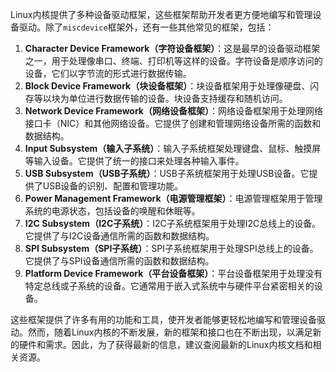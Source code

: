 Linux内核提供了多种设备驱动框架，这些框架帮助开发者更方便地编写和管理设备驱动。除了`miscdevice`框架外，还有一些其他常见的框架，包括：

1. **Character Device Framework（字符设备框架）**：这是最早的设备驱动框架之一，用于处理像串口、终端、打印机等这样的设备。字符设备是顺序访问的设备，它们以字节流的形式进行数据传输。
2. **Block Device Framework（块设备框架）**：块设备框架用于处理像硬盘、闪存等以块为单位进行数据传输的设备。块设备支持缓存和随机访问。
3. **Network Device Framework（网络设备框架）**：网络设备框架用于处理网络接口卡（NIC）和其他网络设备。它提供了创建和管理网络设备所需的函数和数据结构。
4. **Input Subsystem（输入子系统）**：输入子系统框架处理键盘、鼠标、触摸屏等输入设备。它提供了统一的接口来处理各种输入事件。
5. **USB Subsystem（USB子系统）**：USB子系统框架用于处理USB设备。它提供了USB设备的识别、配置和管理功能。
6. **Power Management Framework（电源管理框架）**：电源管理框架用于管理系统的电源状态，包括设备的唤醒和休眠等。
7. **I2C Subsystem（I2C子系统）**：I2C子系统框架用于处理I2C总线上的设备。它提供了与I2C设备通信所需的函数和数据结构。
8. **SPI Subsystem（SPI子系统）**：SPI子系统框架用于处理SPI总线上的设备。它提供了与SPI设备通信所需的函数和数据结构。
9. **Platform Device Framework（平台设备框架）**：平台设备框架用于处理没有特定总线或子系统的设备。它通常用于嵌入式系统中与硬件平台紧密相关的设备。

这些框架提供了许多有用的功能和工具，使开发者能够更轻松地编写和管理设备驱动。然而，随着Linux内核的不断发展，新的框架和接口也在不断出现，以满足新的硬件和需求。因此，为了获得最新的信息，建议查阅最新的Linux内核文档和相关资源。